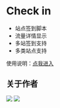 # Check in

- 站点签到脚本
- 流量详情显示
- 多站签到支持
- 多类站点支持

  
使用说明：[点我进入](https://www.notion.so/neurogram/Check-in-0797ec9f9f3f445aae241d7762cf9d8b)

## 关于作者
[![](https://img.shields.io/badge/GitHub-Neurogram--R-brightgreen.svg?logo=GitHub&logoColor=white)](https://github.com/Neurogram-R)  [![](https://img.shields.io/badge/Telegram-@Neurogram-1A92D2.svg?logo=Telegram&logoColor=white)](https://t.me/Neurogram)